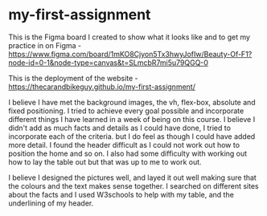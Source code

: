 # my-first-assignment

This is the Figma board I created to show what it looks like and to get my practice in on Figma - https://www.figma.com/board/1mKO8Cjyon5Tx3hwyJofIw/Beauty-Of-F1?node-id=0-1&node-type=canvas&t=SLmcbR7mi5u79QGQ-0

This is the deployment of the website - https://thecarandbikeguy.github.io/my-first-assignment/

I believe I have met the background images, the vh, flex-box, absolute and fixed positioning. I tried to achieve every goal possible and incorporate different things I have learned in a week of being on this course. I believe I didn't add as much facts and details as I could have done, I tried to incorporate each of the criteria. but I do feel as though I could have added more detail. I found the header difficult as I could not work out how to position the home and so on. I also had some difficulty with working out how to lay the table out but that was up to me to work out. 

I believe I designed the pictures well, and layed it out well making sure that the colours and the text makes sense together. I searched on different sites about the facts and I used W3schools to help with my table, and the underlining of my header. 
